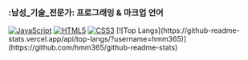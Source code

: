 ### :남성_기술_전문가: 프로그래밍 & 마크업 언어
<p>
  <a href="[#](https://hmm365.github.io/codingclass/javascript/index.html)"><img alt="JavaScript" src="https://img.shields.io/badge/JavaScript-F7DF1E?style=flat&logo=JavaScript&logoColor=white"></a>
  <a href="https://hmm365.github.io/codingclass/html/index.html"><img alt="HTML5" src="https://img.shields.io/badge/HTML5-E34F26?logo=HTML5&logoColor=white"></a>
  <a href="https://hmm365.github.io/codingclass/css/index.html"><img alt="CSS3" src="https://img.shields.io/badge/CSS3-1572B6?logo=CSS3&logoColor=white"></a>
[![Top Langs](https://github-readme-stats.vercel.app/api/top-langs/?username=hmm365)](https://github.com/hmm365/github-readme-stats)

